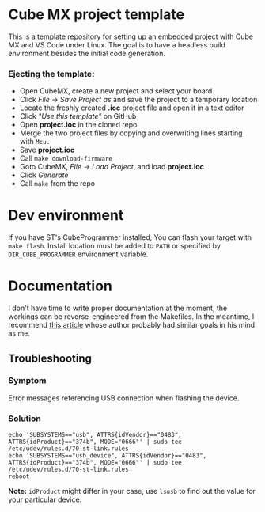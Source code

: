 # Cube MX project template

This is a template repository for setting up an embedded project with Cube MX and VS Code under Linux. The goal is to have a headless build environment besides the initial code generation.

### Ejecting the template:
- Open CubeMX, create a new project and select your board.
- Click _File_ -> _Save Project as_ and save the project to a temporary location
- Locate the freshly created __.ioc__ project file and open it in a text editor
- Click _"Use this template"_ on GitHub
- Open __project.ioc__ in the cloned repo
- Merge the two project files by copying and overwriting lines starting with `Mcu.`
- Save __project.ioc__
- Call `make download-firmware`
- Goto CubeMX, _File_ -> _Load Project_, and load __project.ioc__
- Click _Generate_
- Call `make` from the repo

# Dev environment
If you have ST's CubeProgrammer installed, You can flash your target with `make flash`.
Install location must be added to `PATH` or specified by `DIR_CUBE_PROGRAMMER` environment variable.

# Documentation

I don't have time to write proper documentation at the moment, the workings can be reverse-engineered from the Makefiles. In the meantime, I recommend [this article](https://www.e-tinkers.com/2022/04/a-better-way-to-setup-stm32cubeide/) whose author probably had similar goals in his mind as me.

## Troubleshooting

### Symptom

Error messages referencing USB connection when flashing the device.

### Solution

```
echo 'SUBSYSTEMS=="usb", ATTRS{idVendor}=="0483", ATTRS{idProduct}=="374b", MODE="0666"' | sudo tee /etc/udev/rules.d/70-st-link.rules
echo 'SUBSYSTEMS=="usb_device", ATTRS{idVendor}=="0483", ATTRS{idProduct}=="374b", MODE="0666"' | sudo tee /etc/udev/rules.d/70-st-link.rules
reboot
```
__Note:__ `idProduct` might differ in your case, use `lsusb` to find out the value for your particular device.
